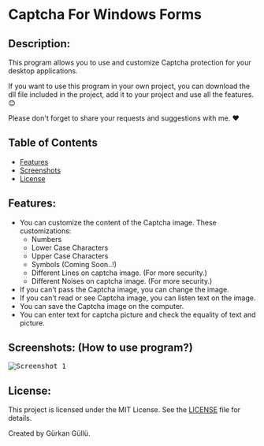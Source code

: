 # Captcha For Windows Forms

## Description:
This program allows you to use and customize Captcha protection for your desktop applications.

If you want to use this program in your own project, you can download the dll file included in the project, add it to your project and use all the features. :blush:

Please don't forget to share your requests and suggestions with me. :heart:

## Table of Contents 
- [Features](#features)
- [Screenshots](#screenshots-how-to-use-program)
- [License](#license)

## Features:
- You can customize the content of the Captcha image. These customizations:
	- Numbers
	- Lower Case Characters
	- Upper Case Characters
	- Symbols (Coming Soon..!)
	- Different Lines on captcha image. (For more security.)
	- Different Noises on captcha image. (For more security.)
- If you can't pass the Captcha image, you can change the image.
- If you can't read or see Captcha image, you can listen text on the image.
- You can save the Captcha image on the computer.
- You can enter text for captcha picture and check the equality of text and picture.

## Screenshots: (How to use program?)
<kbd>![Screenshot_1](https://github.com/gurkangullu/Captcha-For-Windows-Forms/blob/master/CaptchaForWinForms/Screenshots/HowUseCaptchaForWinForms.gif)</kbd>

## License:
This project is licensed under the MIT License. See the [LICENSE](../master/LICENSE) file for details.

Created by Gürkan Güllü.
